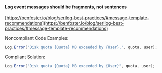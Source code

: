 #### Log event messages should be fragments, not sentences

[https://benfoster.io/blog/serilog-best-practices/#message-template-recommendations](https://benfoster.io/blog/serilog-best-practices/#message-template-recommendations)

Noncompliant Code Examples:
```csharp
Log.Error("Disk quota {Quota} MB exceeded by {User}.", quota, user);
```


Compliant Solution:
```csharp
Log.Error("Disk quota {Quota} MB exceeded by {User}", quota, user);
```
